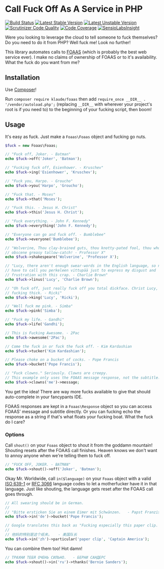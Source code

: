 # Call Fuck Off As A Service in PHP

[![Build Status](https://travis-ci.org/klaude/foaas-php.png)](https://travis-ci.org/klaude/foaas-php)
[![Latest Stable Version](https://poser.pugx.org/klaude/foaas/v/stable)](https://packagist.org/packages/klaude/foaas)
[![Latest Unstable Version](https://poser.pugx.org/klaude/foaas/v/unstable)](https://packagist.org/packages/klaude/foaas)
[![Scrutinizer Code Quality](https://scrutinizer-ci.com/g/klaude/foaas-php/badges/quality-score.png?b=master)](https://scrutinizer-ci.com/g/klaude/foaas-php/?branch=master)
[![Code Coverage](https://scrutinizer-ci.com/g/klaude/foaas-php/badges/coverage.png?b=master)](https://scrutinizer-ci.com/g/klaude/foaas-php/?branch=master)
[![SensioLabsInsight](https://insight.sensiolabs.com/projects/63ce3ca8-730c-473a-8f73-dec32a7b7602/mini.png)](https://insight.sensiolabs.com/projects/63ce3ca8-730c-473a-8f73-dec32a7b7602)

Were you looking to leverage the cloud to tell someone to fuck themselves? Do you need to do it from PHP? Well fuck me! Look no further!

This library automates calls to [FOAAS](https://foaas.herokuapp.com/) (which is probably the best web service ever). I make no claims of ownership of FOAAS or to it's availability. What the fuck do you want from me?

## Installation
Use [Composer](http://getcomposer.org/)!

Run `composer require klaude/foaas` then add `require_once __DIR__ . '/vendor/autoload.php';` (replacing `__DIR__` with wherever your project's root is if you need to) to the beginning of your fucking script, then boom!

## Usage
It's easy as fuck. Just make a `Foaas\Foaas` object and fucking go nuts.

```php
$fuck = new Foaas\Foaas;

// "Fuck off, Joker. - Batman"
echo $fuck->off('Joker', 'Batman');

// "Fucking fuck off, Esienhower. - Kruschev"
echo $fuck->ing('Esienhower', 'Kruschev');

// "Fuck you, Harpo. - Groucho"
echo $fuck->you('Harpo', 'Groucho');

// "Fuck that. - Moses"
echo $fuck->that('Moses');

// "Fuck this. - Jesus H. Christ"
echo $fuck->this('Jesus H. Christ');

// "Fuck everything. - John F. Kennedy"
echo $fuck->everything('John F. Kennedy');

// "Everyone can go and fuck off. - Bumblebee"
echo $fuck->everyone('Bumblebee');

// "Wolverine, Thou clay-brained guts, thou knotty-pated fool, thou whoreson
// obscene greasy tallow-catch! - Professor X"
echo $fuck->shakespeare('Wolverine', 'Professor X');

// "Lucy, there aren't enough swear-words in the English language, so now I'll
// have to call you perkeleen vittupää just to express my disgust and
// frustration with this crap. - Charlie Brown"
echo $fuck->linus('Lucy', 'Charlie Brown');

// "Oh fuck off, just really fuck off you total dickface. Christ Lucy, you are
// fucking thick. - Ricki"
echo $fuck->king('Lucy', 'Ricki');

// "Well fuck me pink. - Simba"
echo $fuck->pink('Simba');

// "Fuck my life. - Gandhi"
echo $fuck->life('Gandhi');

// This is Fucking Awesome. - 2Pac
echo $fuck->awesome('2Pac');

// Come the fuck in or fuck the fuck off. - Kim Kardashian
echo $fuck->tucker('Kim Kardashian');

// Please choke on a bucket of cocks. - Pope Francis
echo $fuck->bucket('Pope Francis');

// "Fuck clowns." Seriously. Clowns are creepy.
// This example only uses the FOAAS message response, not the subtitle.
echo $fuck->clowns('me')->message;
```

You get the idea! There are way more fucks available to give that should auto-complete in your fancypants IDE.

FOAAS responses are kept in a `Foaas\Response` object so you can access FOAAS' message and subtitle directly. Or you can fucking echo the response as a string if that's what floats your fucking boat. What the fuck do I care?

### Options

Call `shout()` on your `Foaas` object to shout it from the goddamn mountain! Shouting resets after the FOAAS call finishes. Heaven knows we don't want to annoy anyone when we're telling them to fuck off.

```php
// "FUCK OFF, JOKER. - BATMAN"
echo $fuck->shout()->off('Joker', 'Batman');
```

Okay Mr. Worldwide, call `in($language)` on your `Foaas` object with a valid [ISO 639-1](https://en.wikipedia.org/wiki/List_of_ISO_639-1_codes) or [RFC 3066](https://www.ietf.org/rfc/rfc3066.txt) language codes to let a motherfucker have it in that language. Just like shouting, the language gets reset after the FOAAS call goes through.

```php
// All swearing should be in German.
//
// "Bitte ersticken Sie an einem Eimer mit Schwänzen.   - Papst Franziskus"
echo $fuck->in('de')->bucket('Pope Francis');

// Google translates this back as "Fucking especially this paper clip. - Captain America". Cool.
//
// 他妈的特别是这个纸夹。   - 美国队长
echo $fuck->in('zh')->particular('paper clip', 'Captain America');
```

You can combine them too! Hot damn!

```php
// ТРАХНИ ТЕБЯ ОЧЕНЬ СИЛЬНО.   - БЕРНИ САНДЕРС
echo $fuck->shout()->in('ru')->thanks('Bernie Sanders');
```
